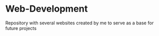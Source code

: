 # Web-Development
 Repository with several websites created by me to serve as a base for future projects

